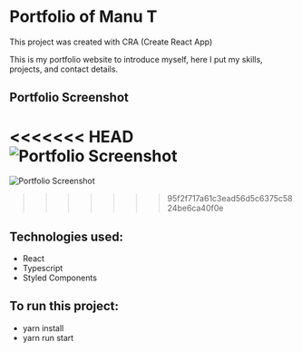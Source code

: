 # Portfolio of Manu T

This project was created with CRA (Create React App)

This is my portfolio website to introduce myself, here I put my skills, projects, and contact details.

## Portfolio Screenshot
<<<<<<< HEAD
![Portfolio Screenshot](https://raw.githubusercontent.com/Manu-2000T/Manu-Personal-Portfolio-Website/main/public/portfolio-screenshot.png)
=======

![Portfolio Screenshot](./images/9874f142-8f12-4ee5-8911-fa8ac6a61e76.png)
>>>>>>> 95f2f717a61c3ead56d5c6375c5824be6ca40f0e

## Technologies used:
- React
- Typescript
- Styled Components

## To run this project:
- yarn install
- yarn run start
